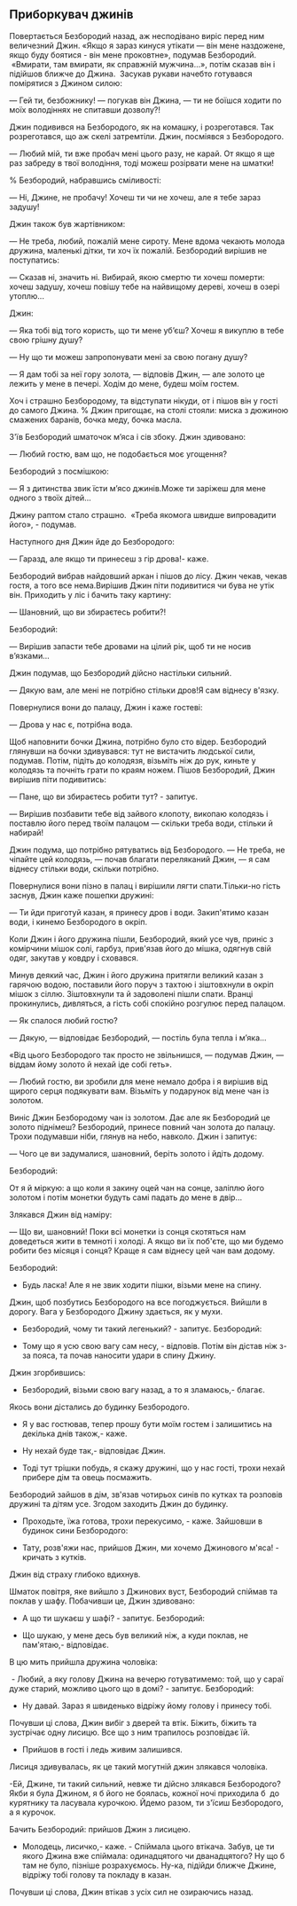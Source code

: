 ## Приборкувач джинів

Повертається Безбородий назад, аж несподівано виріс перед ним величезний Джин.
«Якщо я зараз кинуся утікати — він мене наздожене, якщо буду боятися - він мене проковтне», подумав Безбородий.
 «Вмирати, там вмирати, як справжній мужчина...», потім сказав він і підійшов ближче до Джина.
 Засукав рукави начебто готувався помірятися з Джином силою:

— Гей ти, безбожнику! — погукав він Джина, — ти не боїшся ходити по моїх володіннях не спитавши дозволу?!

Джин подивився на Безбородого, як на комашку, і розреготався.
Так розреготався, що аж скелі затремтіли.
Джин, посміявся з Безбородого.

— Любий мій, ти вже пробач мені цього разу, не карай. От якщо я ще раз забреду в твої володіння, тоді можеш розірвати мене на шматки!

% Безбородий, набравшись сміливості:

— Ні, Джине, не пробачу! Хочеш ти чи не хочеш, але я тебе зараз задушу!

Джин також був жартівником:

— Не треба, любий, пожалій мене сироту. Мене вдома чекають молода дружина, маленькі дітки, ти хоч їх пожалій.
Безбородий вирішив не поступатись:

— Сказав ні, значить ні. Вибирай, якою смертю ти хочеш померти: хочеш задушу, хочеш повішу тебе на найвищому дереві, хочеш в озері утоплю...

Джин:

— Яка тобі від того користь, що ти мене уб’єш?
Хочеш я викуплю в тебе свою грішну душу?

— Ну що ти можеш запропонувати мені за свою погану душу?  

— Я дам тобі за неї гору золота, — відповів Джин, — але золото це лежить у мене в печері.
Ходім до мене, будеш моїм гостем.

Хоч і страшно Безбородому, та відступати нікуди, от і пішов він у гості до самого Джина.
% Джин пригощає, на столі стояли: миска з дюжиною смажених баранів, бочка меду, бочка масла.

З'їв Безбородий шматочок м’яса і сів збоку.
Джин здивовано:

— Любий гостю, вам що, не подобається моє угощення?

Безбородий з посмішкою:

— Я з дитинства звик їсти м’ясо джинів.Може ти заріжеш для мене одного з твоїх дітей...

Джину раптом стало страшно.
 «Треба якомога швидше випровадити його», - подумав.

Наступного дня Джин йде до Безбородого:

— Гаразд, але якщо ти принесеш з гір дрова!- каже.

Безбородий вибрав найдовший аркан і пішов до лісу.
Джин чекав, чекав гостя, а того все нема.Вирішив Джин піти подивитися чи бува не утік він.
Приходить у ліс і бачить таку картину:

— Шановний, що ви збираєтесь робити?!

Безбородий:

— Вирішив запасти тебе дровами на цілий рік, щоб ти не носив в’язками...

Джин подумав, що Безбородий дійсно настільки сильний.

— Дякую вам, але мені не потрібно стільки дров!Я сам віднесу в'язку.

Повернулися вони до палацу, Джин і каже гостеві:

— Дрова у нас є, потрібна вода.

Щоб наповнити бочки Джина, потрібно було сто відер.
Безбородий глянувши на бочки здивувався: тут не вистачить людської сили, подумав.
Потім, підіть до колодязя, візьміть ніж до рук, киньте у колодязь та почніть грати по краям ножем.
Пішов Безбородий, Джин вирішив піти подивитись:

— Пане, що ви збираєтесь робити тут? - запитує.

— Вирішив позбавити тебе від зайвого клопоту, викопаю колодязь і поставлю його перед твоїм палацом — скільки треба води, стільки й набирай!

Джин подума, що потрібно рятуватись від Безбородого.
— Не треба, не чіпайте цей колодязь, — почав благати переляканий Джин, — я сам віднесу стільки води, скільки потрібно.

Повернулися вони пізно в палац і вирішили лягти спати.Тільки-но гість заснув, Джин каже пошепки дружині:

— Ти йди приготуй казан, я принесу дров і води.
Закип'ятимо казан води, і кинемо Безбородого в окріп.

Коли Джин і його дружина пішли, Безбородий, який усе чув, приніс з комірчини мішок солі, гарбуз, прив'язав його до мішка, одягнув свій одяг, закутав у ковдру і сховався.

Минув деякий час, Джин і його дружина притягли великий казан з гарячою водою, поставили його поруч з тахтою і зіштовхнули в окріп мішок з сіллю.
Зіштовхнули та й задоволені пішли спати.
Вранці прокинулись, дивляться, а гість собі спокійно розгулює перед палацом.

— Як спалося любий гостю?

— Дякую, — відповідає Безбородий, — постіль була тепла і м’яка...

«Від цього Безбородого так просто не звільнишся, — подумав Джин, — віддам йому золото й нехай іде собі геть».

— Любий гостю, ви зробили для мене немало добра і я вирішив від щирого серця подякувати вам. Візьміть у подарунок від мене чан із золотом.

Виніс Джин Безбородому чан із золотом.
Дає але як Безбородий це золото піднімеш?
Безбородий, принесе повний чан золота до палацу.
Трохи подумавши ніби, глянув на небо, навколо.
Джин і запитує:

— Чого це ви задумалися, шановний, беріть золото і йдіть додому.

Безбородий:

От я й міркую: а що коли я закину оцей чан на сонце, заліплю його золотом і потім монетки будуть самі падать до мене в двір...

Злякався Джин від наміру:

— Що ви, шановний! Поки всі монетки із сонця скотяться нам доведеться жити в темноті і холоді.
А якщо ви їх поб'єте, що ми будемо робити без місяця і сонця?
Краще я сам віднесу цей чан вам додому.

Безбородий:
- Будь ласка! Але я не звик ходити пішки, візьми мене на спину.

Джин, щоб позбутись Безбородого на все погоджується.
Вийшли в дорогу.
Вага у Безбородого Джину здається, як у мухи.

- Безбородий, чому ти такий легенький? - запитує.
Безбородий:

- Тому що я усю свою вагу сам несу, - відповів.
Потім він дістав ніж з-за пояса, та почав наносити удари в спину Джину.

Джин згорбившись:

- Безбородий, візьми свою вагу назад, а то я зламаюсь,- благає.

Якось вони дістались до будинку Безбородого.

- Я у вас гостював, тепер прошу бути моїм гостем і залишитись на декілька днів також,- каже.

- Ну нехай буде так,- відповідає Джин.

- Тоді тут трішки побудь, я скажу дружині, що у нас гості, трохи нехай прибере дім та овець посмажить.

Безбородий зайшов в дім, зв'язав чотирьох синів по кутках та розповів дружині та дітям усе.
Згодом заходить Джин до будинку.

- Проходьте, їжа готова, трохи перекусимо, - каже.
Зайшовши в будинок сини Безбородого:

- Тату, розв'яжи нас, прийшов Джин, ми хочемо Джинового м'яса! - кричать з кутків.

Джин від страху глибоко вдихнув.

Шматок повітря, яке вийшло з Джинових вуст, Безбородий спіймав та поклав у шафу.
Побачивши це, Джин здивовано:

- А що ти шукаєш у шафі? - запитує.
Безбородий:

- Що шукаю, у мене десь був великий ніж, а куди поклав, не пам'ятаю,- відповідає.

В цю мить прийшла дружина чоловіка:

 - Любий, а яку голову Джина на вечерю готуватимемо: той, що у сараї дуже старий, можливо цього що в домі? - запитує.
Безбородий:

- Ну давай. Зараз я швиденько відріжу йому голову і принесу тобі.

Почувши ці слова, Джин вибіг з дверей та втік.
Біжить, біжить та зустрічає одну лисицю.
Все що з ним трапилось розповідає їй.

- Прийшов в гості і ледь живим залишився.

Лисиця здивувалась, як це такий могутній джин злякався чоловіка.

-Ей, Джине, ти такий сильний, невже ти дійсно злякався Безбородого?
Якби я була Джином, я б його не боялась, кожної ночі приходила б  до курятнику та ласувала курочкою.
Йдемо разом, ти з'їсиш Безбородого, а я курочок.

Бачить Безбородий: прийшов Джин з лисицею.

- Молодець, лисичко,- каже. - Спіймала цього втікача.
Забув, це ти якого Джина вже спіймала: одинадцятого чи дванадцятого?
Ну що б там не було, пізніше розрахуємось.
Ну-ка, підійди ближче Джине, відріжу тобі голову та покладу в казан.

Почувши ці слова, Джин втікав з усіх сил не озираючись назад.

